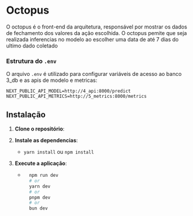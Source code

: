# Octopus

O octopus é o front-end da arquitetura, responsável por mostrar os dados de fechamento dos valores da ação escolhida. O octopus pemite que seja realizada inferencias no modelo ao escolher uma data de até 7 dias do ultimo dado coletado

### Estrutura do `.env`

O arquivo `.env` é utilizado para configurar variáveis de acesso ao banco 3_db e as apis de modelo e metricas:

```env
NEXT_PUBLIC_API_MODEL=http://4_api:8000/predict
NEXT_PUBLIC_API_METRICS=http://5_metrics:8000/metrics
```

## Instalação 

1. **Clone o repositório**:

2. **Instale as dependencias**:
    - ``` yarn install ``` ou ``` npm install ```

3. **Execute a aplicação**:
    - ```bash
        npm run dev
        # or
        yarn dev
        # or
        pnpm dev
        # or
        bun dev
        ```
